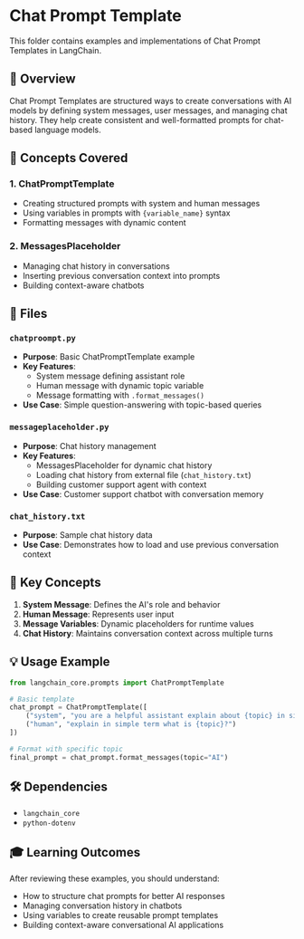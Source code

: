 # Chat Prompt Template

This folder contains examples and implementations of Chat Prompt Templates in LangChain.

## 📖 Overview

Chat Prompt Templates are structured ways to create conversations with AI models by defining system messages, user messages, and managing chat history. They help create consistent and well-formatted prompts for chat-based language models.

## 🎯 Concepts Covered

### 1. **ChatPromptTemplate**
- Creating structured prompts with system and human messages
- Using variables in prompts with `{variable_name}` syntax
- Formatting messages with dynamic content

### 2. **MessagesPlaceholder**
- Managing chat history in conversations
- Inserting previous conversation context into prompts
- Building context-aware chatbots

## 📁 Files

### `chatproompt.py`
- **Purpose**: Basic ChatPromptTemplate example
- **Key Features**:
  - System message defining assistant role
  - Human message with dynamic topic variable
  - Message formatting with `.format_messages()`
- **Use Case**: Simple question-answering with topic-based queries

### `messageplaceholder.py`
- **Purpose**: Chat history management
- **Key Features**:
  - MessagesPlaceholder for dynamic chat history
  - Loading chat history from external file (`chat_history.txt`)
  - Building customer support agent with context
- **Use Case**: Customer support chatbot with conversation memory

### `chat_history.txt`
- **Purpose**: Sample chat history data
- **Use Case**: Demonstrates how to load and use previous conversation context

## 🔑 Key Concepts

1. **System Message**: Defines the AI's role and behavior
2. **Human Message**: Represents user input
3. **Message Variables**: Dynamic placeholders for runtime values
4. **Chat History**: Maintains conversation context across multiple turns

## 💡 Usage Example

```python
from langchain_core.prompts import ChatPromptTemplate

# Basic template
chat_prompt = ChatPromptTemplate([
    ("system", "you are a helpful assistant explain about {topic} in simple terms"),
    ("human", "explain in simple term what is {topic}?")
])

# Format with specific topic
final_prompt = chat_prompt.format_messages(topic="AI")
```

## 🛠️ Dependencies

- `langchain_core`
- `python-dotenv`

## 🎓 Learning Outcomes

After reviewing these examples, you should understand:
- How to structure chat prompts for better AI responses
- Managing conversation history in chatbots
- Using variables to create reusable prompt templates
- Building context-aware conversational AI applications
